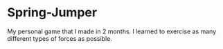 # Spring-Jumper
My personal game that I made in 2 months. I learned to exercise as many different types of forces as possible.
